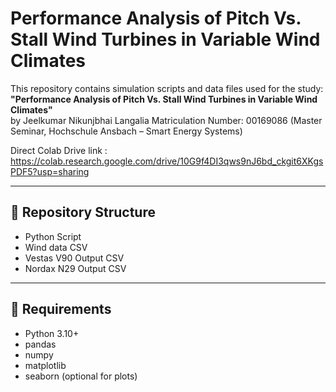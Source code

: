 # Performance Analysis of Pitch Vs. Stall Wind Turbines in Variable Wind Climates

This repository contains simulation scripts and data files used for the study:  
**"Performance Analysis of Pitch Vs. Stall Wind Turbines in Variable Wind Climates"**  
by Jeelkumar Nikunjbhai Langalia 
Matriculation Number: 00169086 
(Master Seminar, Hochschule Ansbach – Smart Energy Systems)

Direct Colab Drive link : https://colab.research.google.com/drive/10G9f4DI3qws9nJ6bd_ckgit6XKgsPDF5?usp=sharing

---

## 📁 Repository Structure

- Python Script
- Wind data CSV
- Vestas V90 Output CSV
- Nordax N29 Output CSV

---

## 🔧 Requirements

- Python 3.10+
- pandas
- numpy
- matplotlib
- seaborn (optional for plots)



